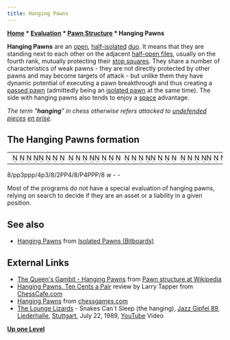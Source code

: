 ```yaml
---
title: Hanging Pawns
---
```

**[Home](Home "Home") * [Evaluation](Evaluation "Evaluation") * [Pawn Structure](Pawn_Structure "Pawn Structure") * Hanging Pawns**

**Hanging Pawns** are an [open](</Open_Pawns_(Bitboards)> "Open Pawns (Bitboards)"), [half-isolated](</Isolated_Pawns_(Bitboards)#IsolanisSetWise> "Isolated Pawns (Bitboards)") [duo](</Duo_Trio_Quart_(Bitboards)> "Duo Trio Quart (Bitboards)"). It means that they are standing next to each other on the adjacent [half-open files](Half-open_File "Half-open File"), usually on the fourth rank, mutually protecting their [stop squares](Stop_Square "Stop Square"). They share a number of characteristics of weak pawns - they are not directly protected by other pawns and may become targets of attack - but unlike them they have dynamic potential of executing a pawn breakthrough and thus creating a [passed pawn](Passed_Pawn "Passed Pawn") (admittedly being an [isolated pawn](Isolated_Pawn "Isolated Pawn") at the same time). The side with hanging pawns also tends to enjoy a [space](Space "Space") advantage.

*The term "**hanging**" in chess otherwise refers attacked to [undefended pieces](Hanging_Piece "Hanging Piece") [en prise](En_prise "En prise")*.

## The Hanging Pawns formation

|  |
| --- |
|                                                                                             ♟♟   ♟♟♟    ♟             ♙♙            ♙    ♙♙♙         |

8/pp3ppp/4p3/8/2PP4/8/P4PPP/8 w - -

Most of the programs do not have a special evaluation of hanging pawns, relying on search to decide if they are an asset or a liability in a given position.

## See also

- [Hanging Pawns](</Isolated_Pawns_(Bitboards)#HangingPawns> "Isolated Pawns (Bitboards)") from [Isolated Pawns (Bitboards)](</Isolated_Pawns_(Bitboards)> "Isolated Pawns (Bitboards)")

## External Links

- [The Queen's Gambit - Hanging Pawns](https://en.wikipedia.org/wiki/Pawn_structure#The_Queen.27s_Gambit_-_Hanging_Pawns) from [Pawn structure at Wikipedia](https://en.wikipedia.org/wiki/Pawn_structure)
- [Hanging Pawns, Ten Cents a Pair](http://www.chesscafe.com/text/wps.txt) review by Larry Tapper from [ChessCafe.com](https://en.wikipedia.org/wiki/ChessCafe.com)
- [Hanging Pawns](http://www.chessgames.com/perl/chesscollection?cid=1003071) from [chessgames.com](http://www.chessgames.com/index.html)
- [The Lounge Lizards](Category:The_Lounge_Lizards "Category:The Lounge Lizards") - Snakes Can´t Sleep (the hanging), [Jazz Gipfel 89](http://www.lastfm.de/event/1383259+Jazz+Gipfel+89), [Liederhalle](https://de.wikipedia.org/wiki/Kultur-_und_Kongresszentrum_Liederhalle), [Stuttgart](https://en.wikipedia.org/wiki/Stuttgart), July 22, 1989, [YouTube](https://en.wikipedia.org/wiki/YouTube) Video

**[Up one Level](Pawn_Structure "Pawn Structure")**

